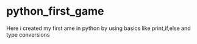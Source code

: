 # python_first_game
Here i created my first ame in python by using basics like print,if,else and type conversions
